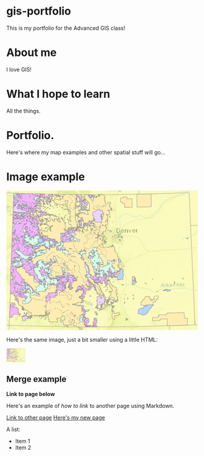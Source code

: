 # gis-portfolio
This is my portfolio for the Advanced GIS class!

# About me

I love GIS!

# What I hope to learn

All the things. 

# Portfolio.

Here's where my map examples and other spatial stuff will go...

# Image example

![Here's a photo of the dissolve results](dissolve.PNG)

Here's the same image, just a bit smaller using a little HTML: 

<img src="dissolve.PNG" width="50"/>

## Merge example

**Link to page below**

Here's an example of *how to link* to another page using Markdown.

[Link to other page](/page2.md)
[Here's my new page](/page4.md)

A list: 
* Item 1 
* Item 2


